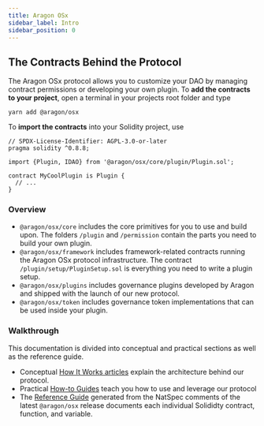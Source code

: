 ```yaml
---
title: Aragon OSx
sidebar_label: Intro
sidebar_position: 0
---
```


## The Contracts Behind the Protocol

The Aragon OSx protocol allows you to customize your DAO by managing contract permissions or developing your own plugin. To **add the contracts to your project**, open a terminal in your projects root folder and type

```shell
yarn add @aragon/osx
```

To **import the contracts** into your Solidity project, use

```solidity title="MyCoolPlugin.sol"
// SPDX-License-Identifier: AGPL-3.0-or-later
pragma solidity ^0.8.8;

import {Plugin, IDAO} from '@aragon/osx/core/plugin/Plugin.sol';

contract MyCoolPlugin is Plugin {
  // ...
}
```

### Overview

- `@aragon/osx/core` includes the core primitives for you to use and build upon. The folders `/plugin` and `/permission` contain the parts you need to build your own plugin.
- `@aragon/osx/framework` includes framework-related contracts running the Aragon OSx protocol infrastructure. The contract `/plugin/setup/PluginSetup.sol` is everything you need to write a plugin setup.
- `@aragon/osx/plugins` includes governance plugins developed by Aragon and shipped with the launch of our new protocol.
- `@aragon/osx/token` includes governance token implementations that can be used inside your plugin.

### Walkthrough

This documentation is divided into conceptual and practical sections as well as the reference guide.

- Conceptual [How It Works articles](01-how-it-works/index.md) explain the architecture behind our protocol.
- Practical [How-to Guides](02-how-to-guides/index.md) teach you how to use and leverage our protocol
- The [Reference Guide](03-reference-guide/index.md) generated from the NatSpec comments of the latest `@aragon/osx` release documents each individual Solididty contract, function, and variable.
